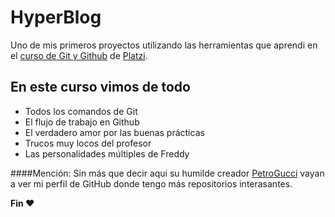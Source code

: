 # HyperBlog
Uno de mis primeros proyectos utilizando las herramientas que aprendi en el [ curso de Git y Github](https://platzi.com/cursos/git-github/ " curso de Git y Github") de [Platzi](https://platzi.com/ "Platzi").

## En este curso vimos de todo
* Todos los comandos de Git
* El flujo de trabajo en Github
* El verdadero amor por las buenas prácticas
* Trucos muy locos del profesor
* Las personalidades múltiples de Freddy

####Mención:
Sin más que decir aqui su humilde creador [PetroGucci](https://github.com/PetroGucci) vayan a ver mi perfil de GitHub donde tengo más repositorios interasantes. 

**Fin &hearts;**
